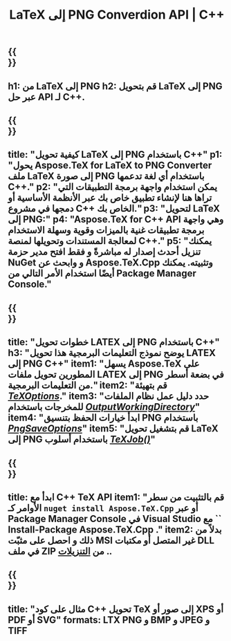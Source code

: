 ﻿---
translation: true
template: /_templates/_conversion-child-cpp.md
title: LaTeX إلى PNG Converdion API | C++
description: LaTeX إلى وظائف تحويل PNG. ادمج مكتبة C++ المحلية هذه في مشروعك أو استخدم التطبيقات عبر الأنظمة الأساسية لتحويل LaTeX إلى PNG.
keywords: اللاتكس إلى بابوا نيو غينيا api cpp و latex2png دمج C++
url: /cpp/conversion/latex-to-png/
family: tex
platformtag: cpp
feature: conversion
informat: LATEX
outformat: PNG
otherformats: PNG JPEG TIFF PDF SVG XPS
---

{{<section banner>}}
---
h1: من LaTeX إلى PNG
h2: قم بتحويل LaTeX إلى PNG عبر حل API لـ C++.
---

{{<section overview>}}
---
title: "كيفية تحويل LaTeX إلى PNG باستخدام C++"
p1: "يحول Aspose.TeX for LaTeX to PNG Converter ملف LaTeX إلى صورة PNG باستخدام أي لغة تدعمها C++."
p2: "يمكن استخدام واجهة برمجة التطبيقات التي تراها هنا لإنشاء تطبيق خاص بك عبر الأنظمة الأساسية أو دمجها في مشروع C++ الخاص بك."
p3: "لتحويل LaTeX إلى PNG:"
p4: "Aspose.TeX for C++ API وهي واجهة برمجة تطبيقات غنية بالميزات وقوية وسهلة الاستخدام لمعالجة المستندات وتحويلها لمنصة C++."
p5: "يمكنك تنزيل أحدث إصدار له مباشرةً و فقط افتح مدير حزمة NuGet و وابحث عن Aspose.TeX.Cpp وتثبيته. يمكنك أيضًا استخدام الأمر التالي من Package Manager Console."
---

{{<section feature1>}}
---
title: "خطوات تحويل LATEX إلى PNG باستخدام C++"
h3: "يوضح نموذج التعليمات البرمجية هذا تحويل LATEX إلى PNG C++"
item1: "يسهل Aspose.TeX على المطورين تحويل ملفات LATEX إلى PNG في بضعة أسطر من التعليمات البرمجية."
item2: "قم بتهيئة [*TeXOptions*](https://reference.aspose.com/tex/cpp/class/aspose.te_x.te_x_options)."
item3: "حدد دليل عمل نظام الملفات للمخرجات باستخدام [*OutputWorkingDirectory*](https://reference.aspose.com/tex/cpp/class/aspose.te_x.te_x_options#aa4f4ea6dab7db5ba1b40800495f16f63)"
item4: "ابدأ خيارات الحفظ بتنسيق PNG باستخدام [*PngSaveOptions*](https://reference.aspose.com/tex/cpp/class/aspose.te_x.presentation.image.png_save_options)"
item5: "قم بتشغيل تحويل LaTeX إلى PNG باستخدام أسلوب [*TeXJob()*](https://reference.aspose.com/tex/cpp/class/aspose.te_x.te_x_job)"
---

{{<section feature2>}}
---
title: ابدأ مع C++ TeX API
item1: "قم بالتثبيت من سطر الأوامر كـ ```nuget install Aspose.TeX.Cpp``` أو عبر Package Manager Console في Visual Studio مع `` Install-Package Aspose.TeX.Cpp ."
item2: بدلاً من ذلك و احصل على مثبّت MSI غير المتصل أو مكتبات DLL في ملف ZIP من [التنزيلات](https://downloads.aspose.com/tex/cpp) ..
---

{{<section widget>}}
---
title: "مثال على كود C++ تحويل TeX إلى صور أو XPS أو PDF أو SVG"
formats: LTX PNG و BMP و JPEG و TIFF
---
